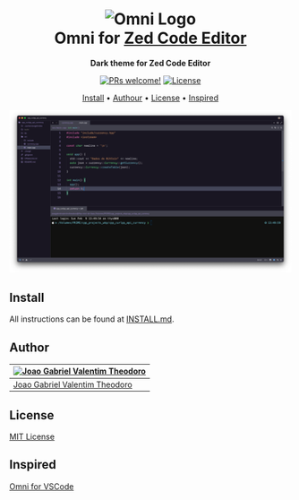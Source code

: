 <h1 align="center">
    <img src="https://storage.googleapis.com/golden-wind/github/omni/omni.png" alt="Omni Logo" height="100" /> <br />
    Omni for <a href="https://zed.dev">Zed Code Editor</a>
</h1>
<p align="center" dir="auto">
  <strong>Dark theme for Zed Code Editor</strong>
</p>
<p align="center" dir="auto">
  <a target="_blank" rel="noopener noreferrer nofollow" href="https://camo.githubusercontent.com/e6a32b89e5f388861978760bdf0b0693fd052cf8021d04dd7f514664c6a70262/68747470733a2f2f696d672e736869656c64732e696f2f62616467652f5052732d77656c636f6d652d2532333546434336462e737667"><img src="https://camo.githubusercontent.com/e6a32b89e5f388861978760bdf0b0693fd052cf8021d04dd7f514664c6a70262/68747470733a2f2f696d672e736869656c64732e696f2f62616467652f5052732d77656c636f6d652d2532333546434336462e737667" alt="PRs welcome!" data-canonical-src="https://img.shields.io/badge/PRs-welcome-%235FCC6F.svg" style="max-width: 100%;"></a>
  <a target="_blank" rel="noopener noreferrer nofollow" href="https://camo.githubusercontent.com/e3607f5f952b0e068f125a0af75bf634196aed9525fea4c220758eb39612d998/68747470733a2f2f696d672e736869656c64732e696f2f62616467652f6c6963656e73652d4d49542d253233354643433646"><img alt="License" src="https://camo.githubusercontent.com/e3607f5f952b0e068f125a0af75bf634196aed9525fea4c220758eb39612d998/68747470733a2f2f696d672e736869656c64732e696f2f62616467652f6c6963656e73652d4d49542d253233354643433646" data-canonical-src="https://img.shields.io/badge/license-MIT-%235FCC6F" style="max-width: 100%;"></a>
</p>

<p align="center" dir="auto">
  <a href="#install">Install</a> •
  <a href="#author">Authour</a> •
  <a href="#license">License</a> •
  <a href="#inspired">Inspired</a>   
</p>

<p align="center">
 <img src=".github/assets/img/zed_omni.png" alt="Zed Code Editor" />
</p>

<h2 tabindex="-1" class="heading-element" dir="auto" id="install">Install</h2>

<p dir="auto">All instructions can be found at <a href="INSTALL.md">INSTALL.md</a>.</p>

<h2 tabindex="-1" class="heading-element" dir="auto" id="author">Author</h2>

<table>
<thead>
<tr>
<th><a href="https://github.com/JoaoGaValentim"><img src="https://avatars.githubusercontent.com/u/167941380?v=4&size=64" alt="Joao Gabriel Valentim Theodoro"></a></th>
</tr>
</thead>
<tbody>
<tr>
<td><a href="https://github.com/JoaoGaValentim">Joao Gabriel Valentim Theodoro</a></td>
</tr>
</tbody>
</table>

<h2 tabindex="-1" class="heading-element" dir="auto" id="license">License</h2>

<p dir="auto"><a href="LICENSE.md">MIT License</a></p>

<h2 tabindex="-1" class="heading-element" dir="auto" id="inspired">Inspired</h2>

<p dir="auto"><a href="https://github.com/getomni/visual-studio-code">Omni for VSCode</a></p>


